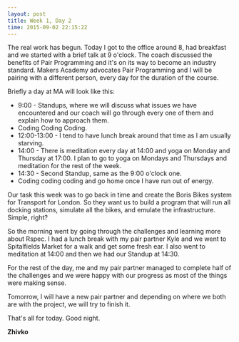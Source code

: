 ```yaml
---
layout: post
title: Week 1, Day 2
time: 2015-09-02 22:15:22
---
```


The real work has begun. Today I got to the office around 8, had breakfast and we started with a brief talk at 9 o'clock. The coach discussed the benefits of Pair Programming and it's on its way to become an industry standard. Makers Academy advocates Pair Programming and I will be pairing with a different person, every day for the duration of the course.

Briefly a day at MA will look like this:

* 9:00 - Standups, where we will discuss what issues we have encountered and our coach will go through every one of them and explain how to approach them.
* Coding Coding Coding.
* 12:00-13:00 - I tend to have lunch break around that time as I am usually starving.
* 14:00 - There is meditation every day at 14:00 and yoga on Monday and Thursday at 17:00. I plan to go to yoga on Mondays and Thursdays and meditation for the rest of the week.
* 14:30 - Second Standup, same as the 9:00 o'clock one.
* Coding coding coding and go home once I have run out of energy.

Our task this week was to go back in time and create the Boris Bikes system for Transport for London. So they want us to build a program that will run all docking stations, simulate all the bikes, and emulate the infrastructure. Simple, right?

So the morning went by going through the challenges and learning more about Rspec. I had a lunch break with my pair partner Kyle and we went to Spitalfields Market for a walk and get some fresh ear. I also went to meditation at 14:00 and then we had our Standup at 14:30.

For the rest of the day, me and my pair partner managed to complete half of the challenges and we were happy with our progress as most of the things were making sense.

Tomorrow, I will have a new pair partner and depending on where we both are with the project, we will try to finish it.

That's all for today. Good night.

__Zhivko__
